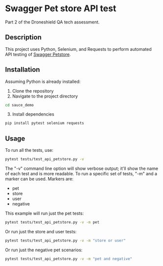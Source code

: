 # Swagger Pet store API test
Part 2 of the Droneshield QA tech assessment.

## Description
This project uses Python, Selenium, and Requests to perform automated API testing of [Swagger Petstore](https://petstore.swagger.io/).

## Installation
Assuming Python is already installed:
1. Clone the repository
2. Navigate to the project directory
```bash
cd sauce_demo
```
3. Install dependencies
```bash
pip install pytest selenium requests
```

## Usage
To run all the tests, use:
```bash
pytest tests/test_api_petstore.py -v
```
The "-v" command line option will show verbose output; it'll show the name of each test and is more readable.
To run a specific set of tests, "-m" and a marker can be used. Markers are:
- pet
- store
- user
- negative

This example will run just the pet tests:
```bash
pytest tests/test_api_petstore.py -v -m pet
```

Or run just the store and user tests:
```bash
pytest tests/test_api_petstore.py -v -m "store or user"
```

Or run just the negative pet scenarios:
```bash
pytest tests/test_api_petstore.py -v -m "pet and negative"
```